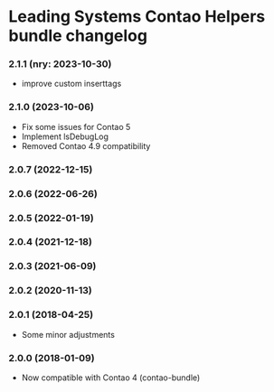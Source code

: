 Leading Systems Contao Helpers bundle changelog
===========================================

### 2.1.1 (nry: 2023-10-30)
 * improve custom inserttags

### 2.1.0 (2023-10-06)
 * Fix some issues for Contao 5
 * Implement lsDebugLog
 * Removed Contao 4.9 compatibility

### 2.0.7 (2022-12-15)

### 2.0.6 (2022-06-26)

### 2.0.5 (2022-01-19)

### 2.0.4 (2021-12-18)

### 2.0.3 (2021-06-09)

### 2.0.2 (2020-11-13)

### 2.0.1 (2018-04-25)
 * Some minor adjustments

### 2.0.0 (2018-01-09)
 * Now compatible with Contao 4 (contao-bundle)
